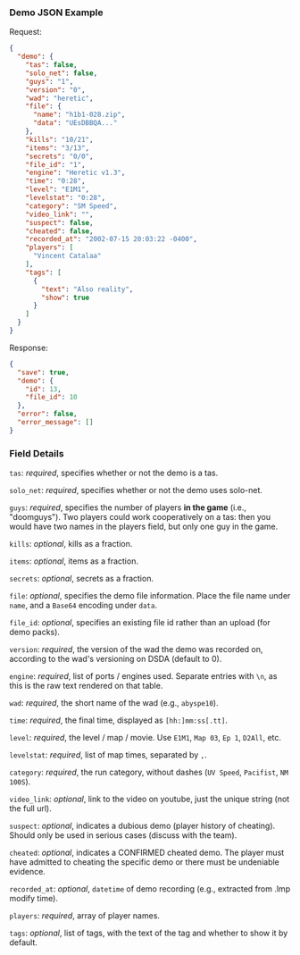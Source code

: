 ### Demo JSON Example
Request:
```json
{
  "demo": {
    "tas": false,
    "solo_net": false,
    "guys": "1",
    "version": "0",
    "wad": "heretic",
    "file": {
      "name": "h1b1-028.zip",
      "data": "UEsDBBQA..."
    },
    "kills": "10/21",
    "items": "3/13",
    "secrets": "0/0",
    "file_id": "1",
    "engine": "Heretic v1.3",
    "time": "0:28",
    "level": "E1M1",
    "levelstat": "0:28",
    "category": "SM Speed",
    "video_link": "",
    "suspect": false,
    "cheated": false,
    "recorded_at": "2002-07-15 20:03:22 -0400",
    "players": [
      "Vincent Catalaa"
    ],
    "tags": [
      {
        "text": "Also reality",
        "show": true
      }
    ]
  }
}
```

Response:
```json
{
  "save": true,
  "demo": {
    "id": 13,
    "file_id": 10
  },
  "error": false,
  "error_message": []
}
```

### Field Details
`tas`: *required*, specifies whether or not the demo is a tas.

`solo_net`: *required*, specifies whether or not the demo uses solo-net.

`guys`: *required*, specifies the number of players **in the game** (i.e., "doomguys").  Two players could work cooperatively on a tas: then you would have two names in the players field, but only one guy in the game.

`kills`: *optional*, kills as a fraction.

`items`: *optional*, items as a fraction.

`secrets`: *optional*, secrets as a fraction.

`file`: *optional*, specifies the demo file information.  Place the file name under `name`, and a `Base64` encoding under `data`.

`file_id`: *optional*, specifies an existing file id rather than an upload (for demo packs).

`version`: *required*, the version of the wad the demo was recorded on, according to the wad's versioning on DSDA (default to 0).

`engine`: *required*, list of ports / engines used.  Separate entries with `\n`, as this is the raw text rendered on that table.

`wad`: *required*, the short name of the wad (e.g., `abyspe10`).

`time`: *required*, the final time, displayed as `[hh:]mm:ss[.tt]`.

`level`: *required*, the level / map / movie.  Use `E1M1`, `Map 03`, `Ep 1`, `D2All`, etc.

`levelstat`: *required*, list of map times, separated by `,`.

`category`: *required*, the run category, without dashes (`UV Speed`, `Pacifist`, `NM 100S`).

`video_link`: *optional*, link to the video on youtube, just the unique string (not the full url).

`suspect`: *optional*, indicates a dubious demo (player history of cheating). Should only be used in serious cases (discuss with the team).

`cheated`: *optional*, indicates a CONFIRMED cheated demo. The player must have admitted to cheating the specific demo or there must be undeniable evidence.

`recorded_at`: *optional*, `datetime` of demo recording (e.g., extracted from .lmp modify time).

`players`: *required*, array of player names.

`tags`: *optional*, list of tags, with the text of the tag and whether to show it by default.
